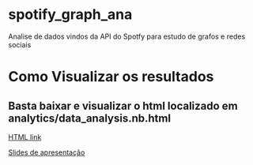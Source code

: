 # spotify_graph_ana
Analise de dados vindos da API do Spotfy para estudo de grafos e redes sociais


# Como Visualizar os resultados
## Basta baixar e visualizar o html localizado em analytics/data_analysis.nb.html
[HTML link](analytics/data_analysis.nb.html)

[Slides de apresentação](https://docs.google.com/presentation/d/1c6GC9NfyEj6xm3GtmGfcGBcBQJiPiSVEVJ5z3gEaybs)
